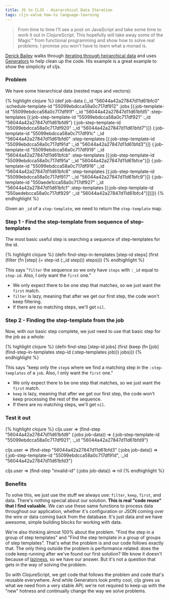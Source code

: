 ```yaml
---
title: JS to CLJS - Hierarchical Data Iteration
tags: cljs-value how-to language-learning
---
```


> From time to time I'll see a post on JavaScript and take some time to work it out in ClojureScript. This hopefully will take away some of the Magic&#8482; from functional programming and show how to solve real problems. I promise you won't have to learn what a monad is.

[Derick Bailey][derick-twitter] walks through [iterating through heirarchical data][site-post] and uses [Generators][generators] to help clean up the code. His example is a great example to show the simplicity of cljs.

### Problem

We have some hierarchical data (nested maps and vectors):

{% highlight clojure %}
(def job-data
  {:_id "56044a42a27847d11d61bfc0"
   :schedule-template-id "55099ebdcca58a0c717df912"
   :jobs [{:job-template-id "55099ebdcca58a0c717df91f"
           :_id "56044a42a27847d11d61bfd5"
           :step-templates [{:job-step-template-id "55099ebdcca58a0c717df921"
                             :_id "56044a42a27847d11d61bfd9"}
                            {:job-step-template-id "55099ebdcca58a0c717df920"
                             :_id "56044a42a27847d11d61bfd7"}]}
          {:job-template-id "55099ebdcca58a0c717df91c"
           :_id "56044a42a27847d11d61bfd0"
           :step-templates [{:job-step-template-id "55099ebdcca58a0c717df91d"
                             :_id "56044a42a27847d11d61bfd3"}]}
          {:job-template-id "55099ebdcca58a0c717df919"
           :_id "56044a42a27847d11d61bfcb"
           :step-templates [{:job-step-template-id "55099ebdcca58a0c717df91a"
                             :_id "56044a42a27847d11d61bfce"}]}
          {:job-template-id "55099ebdcca58a0c717df916"
           :_id "56044a42a27847d11d61bfc6"
           :step-templates [{:job-step-template-id "55099ebdcca58a0c717df917"
                             :_id "56044a42a27847d11d61bfc9"}]}
          {:job-template-id "550aede1cca58a0c717df927"
           :_id "56044a42a27847d11d61bfc1"
           :step-templates [{:job-step-template-id "550aedebcca58a0c717df929"
                             :_id "56044a42a27847d11d61bfc4"}]}]})
{% endhighlight %}

Given an `_id` of a `step-template`, we need to return the `step-template` map.

### Step 1 - Find the step-template from sequence of step-templates

The most basic useful step is searching a sequence of step-templates for the id.

{% highlight clojure %}
(defn find-step-in-templates [step-id steps]
  (first (filter (fn [step] (= step-id (:_id step))) steps)))
{% endhighlight %}

This says "`filter` the sequence so we only have `steps` with `:_id` equal to `step-id`. Also, I only want the `first` one."

* We only expect there to be one step that matches, so we just want the `first` match.
* `filter` is lazy, meaning that after we get our first step, the code won't keep filtering.
* If there are no matching steps, we'll get `nil`.

### Step 2 - Finding the step-template from the job

Now, with our basic step complete, we just need to use that basic step for the job as a whole:

{% highlight clojure %}
(defn find-step [step-id jobs]
  (first (keep (fn [job]
                 (find-step-in-templates step-id (:step-templates job)))
               jobs)))
{% endhighlight %}

This says "keep only the `step`s where we find a matching step in the `:step-templates` of a `job`. Also, I only want the `first` one."

* We only expect there to be one step that matches, so we just want the `first` match.
* `keep` is lazy, meaning that after we get our first step, the code won't keep processing the rest of the sequence.
* If there are no matching steps, we'll get `nil`.

### Test it out 
{% highlight clojure %}
cljs.user => (find-step "56044a42a27847d11d61bfd9" (:jobs job-data))
=> {:job-step-template-id "55099ebdcca58a0c717df921",
    :_id "56044a42a27847d11d61bfd9"}

cljs.user => (find-step "56044a42a27847d11d61bfd3" (:jobs job-data))
=> {:job-step-template-id "55099ebdcca58a0c717df91d",
    :_id "56044a42a27847d11d61bfd3"}

cljs.user => (find-step "invalid-id" (:jobs job-data))
=> nil
{% endhighlight %}

### Benefits

To solve this, we just use the stuff we always use: `filter`, `keep`, `first`, and data. There's nothing special about our solution. **This is real "code reuse" that I find valuable.** We can use these same functions to process data throughout our application, whether it's configuration or JSON coming over the wire or data coming back from the database. It's just data and we have awesome, simple building blocks for working with data.

We're also thinking almost 100% about the problem. "Find the step in a group of step templates" and "Find the step template in a group of groups of step templates". That's what the problem is and our code follows exactly that. The only thing outside the problem is performance related: does the code keep running after we've found our first solution? We know it doesn't because of [laziness][laziness], so we have our answer. But it's not a question that gets in the way of solving the problem.

So with ClojureScript, we get code that follows the problem and code that's reusable everywhere. And while Generators look pretty cool, cljs gives us what we need from a very stable API; we're not required to keep up with the "new" hotness and continually change the way we solve problems.

[derick-twitter]: https://twitter.com/derickbailey
[site-post]: http://derickbailey.com/2015/10/05/using-es6-generators-to-short-circuit-hierarchical-data-iteration/
[generators]: https://developer.mozilla.org/en-US/docs/Web/JavaScript/Guide/Iterators_and_Generators
[laziness]: http://clojurescriptmadeeasy.com/blog/how-to-follow-recursion-with-lazy-sequences.html
